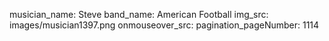 musician_name: Steve
band_name: American Football
img_src: images/musician1397.png
onmouseover_src: 
pagination_pageNumber: 1114